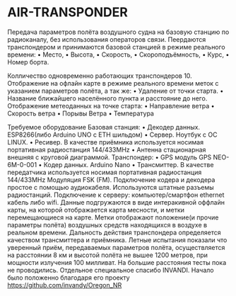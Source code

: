 # AIR-TRANSPONDER
Передача параметров полёта воздушного судна на базовую станцию по радиоканалу, без использования операторов связи. 
Пеердаются транспондером и принимаются базовой станцией в режиме реального времени: 
 •	Место,
 •	Высота,
 •	Скорость,
 •	Скороподъёмность,
 •	Курс,
 •	Номер борта.

Колличество одновременно работающих транспондеров 10.
Отображение на офлайн карте в режиме реального времени меток с указанием параметров полёта, а так же:
 • Удаление от точки старта.
 • Название ближайшего населённого пункта и расстояние до него.
Отображение метеоданных на точке старта:
 • Направление ветра
 • Скорость ветра
 • Порывы Ветра
 • Температура

Требуемое оборудование
  Базовая станция:
  • Декодер данных. ESP8266(либо Arduino UNO с ETH шильдом)
  • Сервер. Ноутбук с ОС LINUX.
  • Ресивер. В качестве приёмника используется носимая портативная радиостанция 144/433MHz
  • Антенна стационарная внешняя с круговой диаграммой. 
  Транспондер:
  • GPS модуль GPS NEO-6M-0-001
  • Кодер данных. Arduino Nano
  • Трансмиттер. В качестве передатчика используется носимая портативная радиостанция 144/433MHz
Модуляция FSK (FM).
Подключение кодера и декодера простое с помощью аудиокабеля. Используются штатные разъемы радиостанций.
Подключение к серверу: компьютер/смартфон ethernet кабель либо wifi. Данные подгружаются в виде интеракивной оффлайн карты, на которой отображается карта месности, и метки перемещающиеся на карте. Метки отображают положение(и прочие параметры полёта) воздушных средств находящихся в воздухе в реальном времени. Дальность действия транспондера определяется качеством трансмиттера и приёмника. Летные испытания показали что уверенный приём, передаваемых параметров полёта, осуществляется на расстоянии 8 км и высотой полёта не вышее 1200 метров, при мощности излучения 100 милливат. На большие расстояния тесты пока не проводились.
Отдельное специальное спасибо INVANDI. Начало было положенно благодаря его проекту https://github.com/invandy/Oregon_NR

